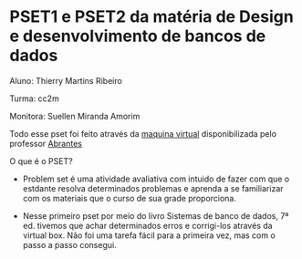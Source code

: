 # PSET1 e PSET2 da matéria de Design e desenvolvimento de bancos de dados 



Aluno: Thierry Martins Ribeiro 


Turma: cc2m 


Monitora: Suellen Miranda Amorim

Todo esse pset foi feito através da [maquina virtual](https://www.computacaoraiz.com.br/2022/03/17/maquina-virtual-para-o-estudo-de-sistemas-de-gerenciamento-de-bancos-de-dados-db-server/)  disponibilizada pelo professor [Abrantes](https://github.com/abrantesasf) 

O que é o PSET? 
 - Problem set é uma atividade avaliativa com intuido de fazer com que o estdante resolva determinados problemas e aprenda a se familiarizar com os materiais que o curso de sua grade proporciona. 
 
 
 - Nesse primeiro pset por meio do livro Sistemas de banco de dados, 7ª ed. tivemos que achar determinados erros e corrigi-los através da virtual box. Não foi uma tarefa fácil para a primeira vez, mas com o passo a passo consegui.
